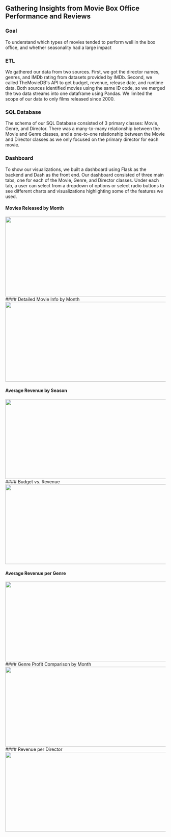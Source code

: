 ## Gathering Insights from Movie Box Office Performance and Reviews

### Goal

To understand which types of movies tended to perform well in the box office, and whether seasonality had a large impact 

### ETL

We gathered our data from two sources. First, we got the director names, genres, and IMDb rating from datasets provided by IMDb. Second, we called TheMovieDB's API to get budget, revenue, release date, and runtime data. Both sources identified movies using the same ID code, so we merged the two data streams into one dataframe using Pandas. We limited the scope of our data to only films released since 2000.

### SQL Database

The schema of our SQL Database consisted of 3 primary classes: Movie, Genre, and Director. There was a many-to-many relationship between the Movie and Genre classes, and a one-to-one relationship between the Movie and Director classes as we only focused on the primary director for each movie.

### Dashboard

To show our visualizations, we built a dashboard using Flask as the backend and Dash as the front end.  Our dashboard consisted of three main tabs, one for each of the Movie, Genre, and Director classes. Under each tab, a user can select from a dropdown of options or select radio buttons to see different charts and visualizations highlighting some of the features we used. 

#### Movies Released by Month 
<img src="https://github.com/slieb74/movie_project/blob/master/images/Screen%20Shot%202018-10-08%20at%202.39.46%20PM.png" width='950' height='250'>
#### Detailed Movie Info by Month
<img src="https://github.com/slieb74/movie_project/blob/master/images/Screen%20Shot%202018-10-08%20at%202.39.18%20PM.png" width='950' height='250'>

#### Average Revenue by Season
<img src="https://github.com/slieb74/movie_project/blob/master/images/Screen%20Shot%202018-10-08%20at%202.40.09%20PM.png" width='950' height='250'>
#### Budget vs. Revenue
<img src="https://github.com/slieb74/movie_project/blob/master/images/Screen%20Shot%202018-10-08%20at%202.41.20%20PM.png" width='950' height='250'>

#### Average Revenue per Genre
<img src="https://github.com/slieb74/movie_project/blob/master/images/Screen%20Shot%202018-10-08%20at%202.43.12%20PM.png" width='950' height='250'>
#### Genre Profit Comparison by Month
<img src="https://github.com/slieb74/movie_project/blob/master/images/Screen%20Shot%202018-10-08%20at%202.43.49%20PM.png" width='950' height='250'>
#### Revenue per Director
<img src="https://github.com/slieb74/movie_project/blob/master/images/Screen%20Shot%202018-10-08%20at%202.45.05%20PM.png" width='950' height='250'>
